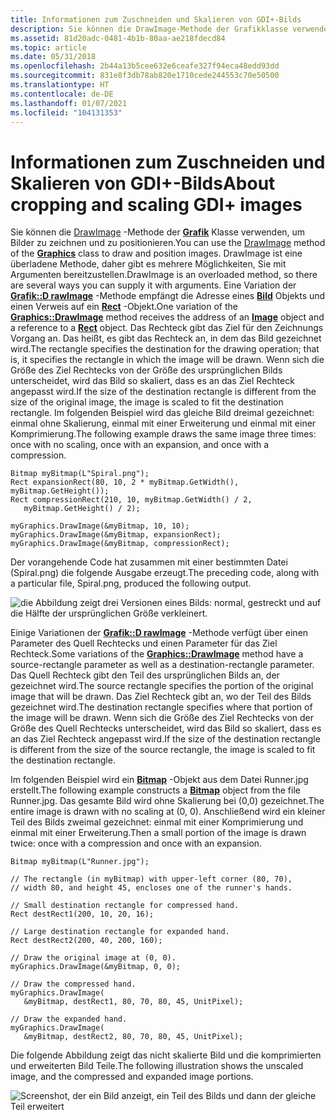 ```yaml
---
title: Informationen zum Zuschneiden und Skalieren von GDI+-Bilds
description: Sie können die DrawImage-Methode der Grafikklasse verwenden, um Bilder zu zeichnen und zu positionieren.
ms.assetid: 81d20adc-0481-4b1b-80aa-ae218fdecd84
ms.topic: article
ms.date: 05/31/2018
ms.openlocfilehash: 2b44a13b5cee632e6ceafe327f94eca48edd93dd
ms.sourcegitcommit: 831e8f3db78ab820e1710cede244553c70e50500
ms.translationtype: HT
ms.contentlocale: de-DE
ms.lasthandoff: 01/07/2021
ms.locfileid: "104131353"
---
```

# <a name="about-cropping-and-scaling-gdi-images"></a><span data-ttu-id="eca38-103">Informationen zum Zuschneiden und Skalieren von GDI+-Bilds</span><span class="sxs-lookup"><span data-stu-id="eca38-103">About cropping and scaling GDI+ images</span></span>

<span data-ttu-id="eca38-104">Sie können die [DrawImage](/windows/win32/api/gdiplusgraphics/nf-gdiplusgraphics-graphics-drawimage(inimage_inconstrect_)) -Methode der [**Grafik**](/windows/win32/api/gdiplusgraphics/nl-gdiplusgraphics-graphics) Klasse verwenden, um Bilder zu zeichnen und zu positionieren.</span><span class="sxs-lookup"><span data-stu-id="eca38-104">You can use the [DrawImage](/windows/win32/api/gdiplusgraphics/nf-gdiplusgraphics-graphics-drawimage(inimage_inconstrect_)) method of the [**Graphics**](/windows/win32/api/gdiplusgraphics/nl-gdiplusgraphics-graphics) class to draw and position images.</span></span> <span data-ttu-id="eca38-105">DrawImage ist eine überladene Methode, daher gibt es mehrere Möglichkeiten, Sie mit Argumenten bereitzustellen.</span><span class="sxs-lookup"><span data-stu-id="eca38-105">DrawImage is an overloaded method, so there are several ways you can supply it with arguments.</span></span> <span data-ttu-id="eca38-106">Eine Variation der [**Grafik::D rawImage**](/windows/win32/api/gdiplusgraphics/nf-gdiplusgraphics-graphics-drawimage(inimage_inconstrect_)) -Methode empfängt die Adresse eines [**Bild**](/windows/win32/api/gdiplusheaders/nl-gdiplusheaders-image) Objekts und einen Verweis auf ein [**Rect**](/windows/win32/api/gdiplustypes/nl-gdiplustypes-rect) -Objekt.</span><span class="sxs-lookup"><span data-stu-id="eca38-106">One variation of the [**Graphics::DrawImage**](/windows/win32/api/gdiplusgraphics/nf-gdiplusgraphics-graphics-drawimage(inimage_inconstrect_)) method receives the address of an [**Image**](/windows/win32/api/gdiplusheaders/nl-gdiplusheaders-image) object and a reference to a [**Rect**](/windows/win32/api/gdiplustypes/nl-gdiplustypes-rect) object.</span></span> <span data-ttu-id="eca38-107">Das Rechteck gibt das Ziel für den Zeichnungs Vorgang an. Das heißt, es gibt das Rechteck an, in dem das Bild gezeichnet wird.</span><span class="sxs-lookup"><span data-stu-id="eca38-107">The rectangle specifies the destination for the drawing operation; that is, it specifies the rectangle in which the image will be drawn.</span></span> <span data-ttu-id="eca38-108">Wenn sich die Größe des Ziel Rechtecks von der Größe des ursprünglichen Bilds unterscheidet, wird das Bild so skaliert, dass es an das Ziel Rechteck angepasst wird.</span><span class="sxs-lookup"><span data-stu-id="eca38-108">If the size of the destination rectangle is different from the size of the original image, the image is scaled to fit the destination rectangle.</span></span> <span data-ttu-id="eca38-109">Im folgenden Beispiel wird das gleiche Bild dreimal gezeichnet: einmal ohne Skalierung, einmal mit einer Erweiterung und einmal mit einer Komprimierung.</span><span class="sxs-lookup"><span data-stu-id="eca38-109">The following example draws the same image three times: once with no scaling, once with an expansion, and once with a compression.</span></span>


```
Bitmap myBitmap(L"Spiral.png");
Rect expansionRect(80, 10, 2 * myBitmap.GetWidth(), myBitmap.GetHeight());
Rect compressionRect(210, 10, myBitmap.GetWidth() / 2, 
   myBitmap.GetHeight() / 2);

myGraphics.DrawImage(&myBitmap, 10, 10);
myGraphics.DrawImage(&myBitmap, expansionRect);
myGraphics.DrawImage(&myBitmap, compressionRect);
```



<span data-ttu-id="eca38-110">Der vorangehende Code hat zusammen mit einer bestimmten Datei (Spiral.png) die folgende Ausgabe erzeugt.</span><span class="sxs-lookup"><span data-stu-id="eca38-110">The preceding code, along with a particular file, Spiral.png, produced the following output.</span></span>

![die Abbildung zeigt drei Versionen eines Bilds: normal, gestreckt und auf die Hälfte der ursprünglichen Größe verkleinert.](images/aboutgdip03-art06.png)

<span data-ttu-id="eca38-112">Einige Variationen der [**Grafik::D rawImage**](/windows/win32/api/gdiplusgraphics/nf-gdiplusgraphics-graphics-drawimage(inimage_inconstrect_)) -Methode verfügt über einen Parameter des Quell Rechtecks und einen Parameter für das Ziel Rechteck.</span><span class="sxs-lookup"><span data-stu-id="eca38-112">Some variations of the [**Graphics::DrawImage**](/windows/win32/api/gdiplusgraphics/nf-gdiplusgraphics-graphics-drawimage(inimage_inconstrect_)) method have a source-rectangle parameter as well as a destination-rectangle parameter.</span></span> <span data-ttu-id="eca38-113">Das Quell Rechteck gibt den Teil des ursprünglichen Bilds an, der gezeichnet wird.</span><span class="sxs-lookup"><span data-stu-id="eca38-113">The source rectangle specifies the portion of the original image that will be drawn.</span></span> <span data-ttu-id="eca38-114">Das Ziel Rechteck gibt an, wo der Teil des Bilds gezeichnet wird.</span><span class="sxs-lookup"><span data-stu-id="eca38-114">The destination rectangle specifies where that portion of the image will be drawn.</span></span> <span data-ttu-id="eca38-115">Wenn sich die Größe des Ziel Rechtecks von der Größe des Quell Rechtecks unterscheidet, wird das Bild so skaliert, dass es an das Ziel Rechteck angepasst wird.</span><span class="sxs-lookup"><span data-stu-id="eca38-115">If the size of the destination rectangle is different from the size of the source rectangle, the image is scaled to fit the destination rectangle.</span></span>

<span data-ttu-id="eca38-116">Im folgenden Beispiel wird ein [**Bitmap**](/windows/win32/api/gdiplusheaders/nl-gdiplusheaders-bitmap) -Objekt aus dem Datei Runner.jpg erstellt.</span><span class="sxs-lookup"><span data-stu-id="eca38-116">The following example constructs a [**Bitmap**](/windows/win32/api/gdiplusheaders/nl-gdiplusheaders-bitmap) object from the file Runner.jpg.</span></span> <span data-ttu-id="eca38-117">Das gesamte Bild wird ohne Skalierung bei (0,0) gezeichnet.</span><span class="sxs-lookup"><span data-stu-id="eca38-117">The entire image is drawn with no scaling at (0, 0).</span></span> <span data-ttu-id="eca38-118">Anschließend wird ein kleiner Teil des Bilds zweimal gezeichnet: einmal mit einer Komprimierung und einmal mit einer Erweiterung.</span><span class="sxs-lookup"><span data-stu-id="eca38-118">Then a small portion of the image is drawn twice: once with a compression and once with an expansion.</span></span>


```
Bitmap myBitmap(L"Runner.jpg"); 

// The rectangle (in myBitmap) with upper-left corner (80, 70), 
// width 80, and height 45, encloses one of the runner's hands.

// Small destination rectangle for compressed hand.
Rect destRect1(200, 10, 20, 16);

// Large destination rectangle for expanded hand.
Rect destRect2(200, 40, 200, 160);

// Draw the original image at (0, 0).
myGraphics.DrawImage(&myBitmap, 0, 0);

// Draw the compressed hand.
myGraphics.DrawImage(
   &myBitmap, destRect1, 80, 70, 80, 45, UnitPixel);

// Draw the expanded hand. 
myGraphics.DrawImage(
   &myBitmap, destRect2, 80, 70, 80, 45, UnitPixel);
```



<span data-ttu-id="eca38-119">Die folgende Abbildung zeigt das nicht skalierte Bild und die komprimierten und erweiterten Bild Teile.</span><span class="sxs-lookup"><span data-stu-id="eca38-119">The following illustration shows the unscaled image, and the compressed and expanded image portions.</span></span>

![Screenshot, der ein Bild anzeigt, ein Teil des Bilds und dann der gleiche Teil erweitert](images/aboutgdip03-art07.png)

 

 



